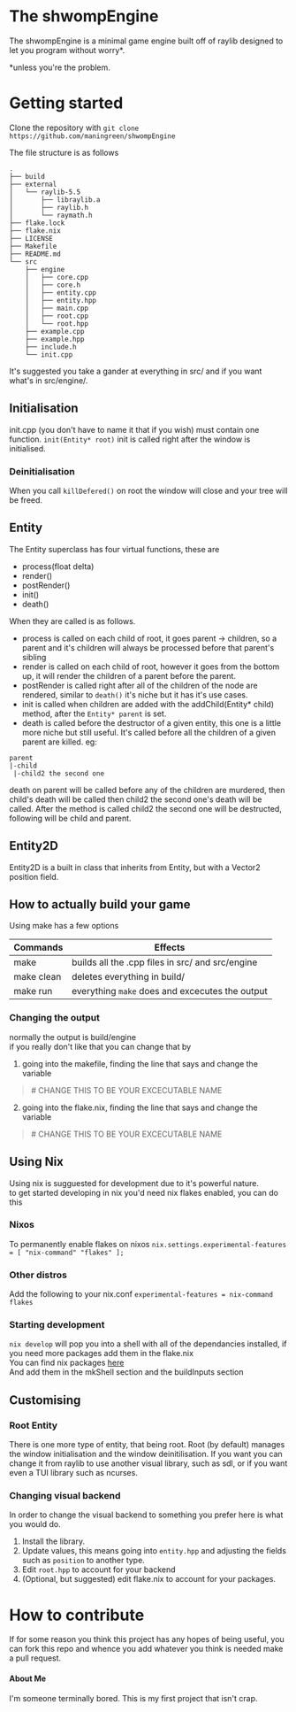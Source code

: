 # The shwompEngine

The shwompEngine is a minimal game engine built off of raylib designed to let you program without worry*.

\*unless you're the problem.

# Getting started

Clone the repository with `git clone https://github.com/maningreen/shwompEngine`

The file structure is as follows
```
.
├── build
├── external
│   └── raylib-5.5
│       ├── libraylib.a
│       ├── raylib.h
│       └── raymath.h
├── flake.lock
├── flake.nix
├── LICENSE
├── Makefile
├── README.md
└── src
    ├── engine
    │   ├── core.cpp
    │   ├── core.h
    │   ├── entity.cpp
    │   ├── entity.hpp
    │   ├── main.cpp
    │   ├── root.cpp
    │   └── root.hpp
    ├── example.cpp
    ├── example.hpp
    ├── include.h
    └── init.cpp
```

It's suggested you take a gander at everything in src/ and if you want what's in src/engine/.<br>

## Initialisation

init.cpp (you don't have to name it that if you wish) must contain one function. 
`init(Entity* root)`
init is called right after the window is initialised.

### Deinitialisation

When you call `killDefered()` on root the window will close and your tree will be freed.

## Entity

The Entity superclass has four virtual functions, these are
* process(float delta)
* render()
* postRender()
* init()
* death()

When they are called is as follows.

* process is called on each child of root, it goes parent -> children, so a parent and it's children will always be processed before that parent's sibling
* render is called on each child of root, however it goes from the bottom up, it will render the children of a parent before the parent.
* postRender is called right after all of the children of the node are rendered, similar to `death()` it's niche but it has it's use cases. 
* init is called when children are added with the addChild(Entity* child) method, after the `Entity* parent` is set.
* death is called before the destructor of a given entity, this one is a little more niche but still useful. It's called before all the children of a given parent are killed. eg:
```
parent
|-child
 |-child2 the second one
```
death on parent will be called before any of the children are murdered, then child's death will be called then child2 the second one's death will be called. After the method is called child2 the second one will be destructed, following will be child and parent.

## Entity2D

Entity2D is a built in class that inherits from Entity, but with a Vector2 position field.

## How to actually build your game

Using make has a few options

| Commands | Effects |
|----------|---------|
| make     | builds all the .cpp files in src/ and src/engine |
| make clean | deletes everything in build/ |
| make run | everything `make` does and excecutes the output |

### Changing the output

normally the output is build/engine <br>
if you really don't like that you can change that by

1. going into the makefile, finding the line that says and change the variable
>  \# CHANGE THIS TO BE YOUR EXCECUTABLE NAME

2. going into the flake.nix, finding the line that says and change the variable
>  \# CHANGE THIS TO BE YOUR EXCECUTABLE NAME


## Using Nix

Using nix is sugguested for development due to it's powerful nature.<br>
to get started developing in nix you'd need nix flakes enabled, you can do this

### Nixos

To permanently enable flakes on nixos
`nix.settings.experimental-features = [ "nix-command" "flakes" ];`

### Other distros

Add the following to your nix.conf
`experimental-features = nix-command flakes`

### Starting development

`nix develop`
will pop you into a shell with all of the dependancies installed, if you need more packages add them in the flake.nix<br>
You can find nix packages [here](https://search.nixos.org/packages)<br>
And add them in the mkShell section and the buildInputs section

## Customising

### Root Entity

There is one more type of entity, that being root. Root (by default) manages the window initialisation and the window deinitilisation.
If you want you can change it from raylib to use another visual library, such as sdl, or if you want even a TUI library such as ncurses.

### Changing visual backend

In order to change the visual backend to something you prefer here is what you would do.

1. Install the library.
2. Update values, this means going into `entity.hpp` and adjusting the fields such as `position` to another type.
3. Edit `root.hpp` to account for your backend
4. (Optional, but suggested) edit flake.nix to account for your packages.

# How to contribute

If for some reason you think this project has any hopes of being useful, you can fork this repo and whence you add whatever you think is needed make a pull request.

#### About Me

I'm someone terminally bored. This is my first project that isn't crap.
